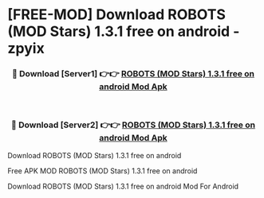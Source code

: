 # [FREE-MOD] Download ROBOTS (MOD Stars) 1.3.1 free on android - zpyix


<div align="center">
<h3>🔴 Download [Server1] 👉👉 <a href="https://apk-comot.site?title=ROBOTS_(MOD_Stars)_1.3.1_free_on_android">ROBOTS (MOD Stars) 1.3.1 free on android Mod Apk</a></h3><br>

<h3>🔴 Download [Server2] 👉👉 <a href="https://apk-comot.site?title=ROBOTS_(MOD_Stars)_1.3.1_free_on_android">ROBOTS (MOD Stars) 1.3.1 free on android Mod Apk</a></h3>
</div>



Download ROBOTS (MOD Stars) 1.3.1 free on android 

Free APK MOD ROBOTS (MOD Stars) 1.3.1 free on android 

Download ROBOTS (MOD Stars) 1.3.1 free on android Mod For Android
